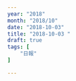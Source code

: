 ```yaml
---
year: "2018"
month: "2018/10"
date: "2018-10-03"
title: "2018-10-03 "
draft: true
tags: [
    "日報"
]

---
```


